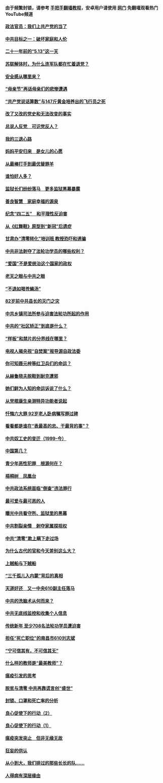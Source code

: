 #### 由于频繁封锁，请参考 [手把手翻墙教程](https://github.com/gfw-breaker/guides/wiki/)，安卓用户请使用 [网门](https://github.com/gfw-breaker/nogfw/blob/master/dl.md?t=05190300) 免翻墙观看热门YouTube频道 

#### [政法官员：我们上共产党的当了](../pages/19/425351.md?t=05190300) 

#### [中共目标之一：破坏家庭和人伦](../pages/19/424454.md?t=05190300) 

#### [二十一年前的“5.13”这一天](../pages/19/424814.md?t=05190300) 

#### [苏联解体时，为什么连军队都在忙着退党？](../pages/19/424335.md?t=05190300) 

#### [安全感从哪里来？](../pages/19/424336.md?t=05190300) 

#### [“母亲节”再话母亲们的悲惨遭遇](../pages/19/424234.md?t=05190300) 

#### [“共产党说话算数”与147斤黄金培养出的飞行员之死](../pages/19/424115.md?t=05190300) 

#### [改了又改的党史和无法改变的事实](../pages/19/424037.md?t=05190300) 

#### [总说人反党　可识党反人？](../pages/19/423820.md?t=05190300) 

#### [我的三退心路](../pages/19/423876.md?t=05190300) 

#### [妈妈平安归来　是女儿的心愿](../pages/19/423947.md?t=05190300) 

#### [从最棒打手到最优替罪羊](../pages/19/423819.md?t=05190300) 

#### [谁怕好人多？](../pages/19/423774.md?t=05190300) 

#### [监狱长们纷纷落马　更多监狱黑幕暴露](../pages/19/423787.md?t=05190300) 

#### [善良智慧　家庭幸福的源泉](../pages/19/423632.md?t=05190300) 

#### [纪念“四二五”　和平理性反迫害](../pages/19/423660.md?t=05190300) 

#### [从《红舞鞋》原型到“新冠”后遗症](../pages/19/423509.md?t=05190300) 

#### [甘肃办“清零转化”培训班 教授恐吓和诱骗](../pages/19/423498.md?t=05190300) 

#### [中共非法剥夺了法轮功学员的哪些权利？](../pages/19/423392.md?t=05190300) 

#### [“爱国”不是爱统治这个国家的政权](../pages/19/423029.md?t=05190300) 

#### [老天之眼与中共之眼](../pages/19/423378.md?t=05190300) 

#### [“不退如喝苍蝇汤”](../pages/19/423287.md?t=05190300) 

#### [82岁前中共县长的灭门之灾](../pages/19/423055.md?t=05190300) 

#### [中共乡镇司法所参与迫害法轮功所起的作用](../pages/19/423064.md?t=05190300) 

#### [中共的“社区矫正”到底是什么？](../pages/19/422870.md?t=05190300) 

#### [“样板”和禁片的分界线在哪里？](../pages/19/422704.md?t=05190300) 

#### [电视人揭央视“自焚案”报导源自政法委](../pages/19/422770.md?t=05190300) 

#### [你可知聂元梓等红卫兵们的命运？](../pages/19/422848.md?t=05190300) 

#### [从赫鲁晓夫脱鞋到耐克遭邪](../pages/19/422826.md?t=05190300) 

#### [她们鲜为人知的命运诉说了什么？](../pages/19/422754.md?t=05190300) 

#### [从党棍康生亲测特异功能者说起](../pages/19/422657.md?t=05190300) 

#### [忏悔六大罪 92岁老人卧病嘱写罪过碑](../pages/19/422750.md?t=05190300) 

#### [看看都是谁在“表最高的忠、干最背的事”？](../pages/19/422703.md?t=05190300) 

#### [中共奴工史的变迁（1999-今）](../pages/19/422656.md?t=05190300) 

#### [中国第几？](../pages/19/422496.md?t=05190300) 

#### [青少年恶性犯罪　根源何在？](../pages/19/422449.md?t=05190300) 

#### [梧桐树　凤凰台](../pages/19/422442.md?t=05190300) 

#### [中共政法系统面临“倒查”违法罪行](../pages/19/422497.md?t=05190300) 

#### [最可爱与最可恶的人](../pages/19/422448.md?t=05190300) 

#### [曝光中共看守所、监狱里的黑幕](../pages/19/422390.md?t=05190300) 

#### [中共割裂亲情　剥夺家属探视权](../pages/19/422364.md?t=05190300) 

#### [中共“清零”欺上瞒下走过场](../pages/19/422306.md?t=05190300) 

#### [为什么古代的官和今天差别这么大？](../pages/19/422228.md?t=05190300) 

#### [上贼船与下贼船](../pages/19/422276.md?t=05190300) 

#### [“三千孤儿入内蒙”背后的真相](../pages/19/422229.md?t=05190300) 

#### [天道好还　又一中央610副主任落马](../pages/19/422155.md?t=05190300) 

#### [中共的洗脑术从何而来？](../pages/19/422154.md?t=05190300) 

#### [中共无底线监控和收集个人信息](../pages/19/422039.md?t=05190300) 

#### [传统新年 至少708名法轮功学员遭迫害](../pages/19/421946.md?t=05190300) 

#### [担任“死亡职位”的南昌市610刘志斌](../pages/19/421957.md?t=05190300) 

#### [“宁可信其有，不可信其无”](../pages/19/421691.md?t=05190300) 

#### [什么样的教师是“最美教师”？](../pages/19/421755.md?t=05190300) 

#### [瘟疫引发的思考](../pages/19/421594.md?t=05190300) 

#### [脱贫与清零 中共再靠谎言创“盛世”](../pages/19/421590.md?t=05190300) 

#### [封锁、口罩和死亡率的分析](../pages/19/421495.md?t=05190300) 

#### [良心促使下的行动（2）](../pages/19/421361.md?t=05190300) 

#### [良心促使下的行动（1）](../pages/19/421302.md?t=05190300) 

#### [瘟疫突发突止　但非无缘无故](../pages/19/421281.md?t=05190300) 

#### [狂妄的供认](../pages/19/421199.md?t=05190300) 

#### [从小到大，我们排过的那些长长的队……](../pages/19/421243.md?t=05190300) 

#### [人得病有深层缘由](../pages/19/420864.md?t=05190300) 

